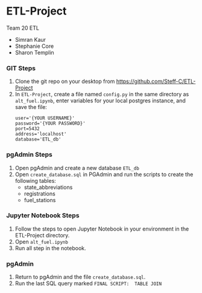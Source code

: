 # ETL-Project
Team 20 ETL 
- Simran Kaur
- Stephanie Core
- Sharon Templin


### GIT Steps
1. Clone the git repo on your desktop from https://github.com/Steff-C/ETL-Project
1. In ``ETL-Project``, create a file named ``config.py`` in the same directory as ``alt_fuel.ipynb``, enter variables for your local postgres instance, and save the file:
    ```
    user='{YOUR USERNAME}'
    password='{YOUR PASSWORD}'
    port=5432
    address='localhost'
    database='ETL_db'
    ```

### pgAdmin Steps    
1. Open pgAdmin and create a new database ``ETL_db``
1. Open ``create_database.sql`` in PGAdmin and run the scripts to create the following tables:  
    - state_abbreviations
    - registrations
    - fuel_stations

### Jupyter Notebook Steps
1. Follow the steps to open Jupyter Notebook  in your environment in the ETL-Project directory. 
1. Open ``alt_fuel.ipynb``
1. Run all step in the notebook.

### pgAdmin
1. Return to pgAdmin and the file ``create_database.sql``.
1. Run the last SQL query marked ``FINAL SCRIPT:  TABLE JOIN``


